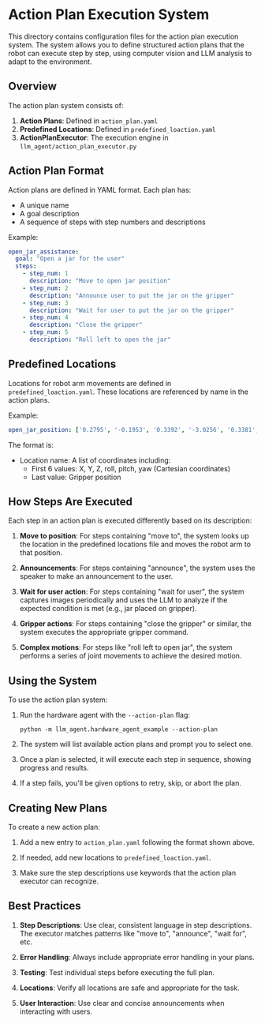 # Action Plan Execution System

This directory contains configuration files for the action plan execution system. The system allows you to define structured action plans that the robot can execute step by step, using computer vision and LLM analysis to adapt to the environment.

## Overview

The action plan system consists of:

1. **Action Plans**: Defined in `action_plan.yaml`
2. **Predefined Locations**: Defined in `predefined_loaction.yaml`
3. **ActionPlanExecutor**: The execution engine in `llm_agent/action_plan_executor.py`

## Action Plan Format

Action plans are defined in YAML format. Each plan has:
- A unique name
- A goal description
- A sequence of steps with step numbers and descriptions

Example:
```yaml
open_jar_assistance:
  goal: "Open a jar for the user"
  steps:
    - step_num: 1
      description: "Move to open jar position"
    - step_num: 2
      description: "Announce user to put the jar on the gripper"
    - step_num: 3
      description: "Wait for user to put the jar on the gripper"
    - step_num: 4
      description: "Close the gripper"
    - step_num: 5
      description: "Roll left to open the jar"
```

## Predefined Locations

Locations for robot arm movements are defined in `predefined_loaction.yaml`. These locations are referenced by name in the action plans.

Example:
```yaml
open_jar_position: ['0.2795', '-0.1953', '0.3392', '-3.0256', '0.3381', '-1.3524', '2544.0000']
```

The format is:
- Location name: A list of coordinates including:
  - First 6 values: X, Y, Z, roll, pitch, yaw (Cartesian coordinates)
  - Last value: Gripper position

## How Steps Are Executed

Each step in an action plan is executed differently based on its description:

1. **Move to position**: For steps containing "move to", the system looks up the location in the predefined locations file and moves the robot arm to that position.

2. **Announcements**: For steps containing "announce", the system uses the speaker to make an announcement to the user.

3. **Wait for user action**: For steps containing "wait for user", the system captures images periodically and uses the LLM to analyze if the expected condition is met (e.g., jar placed on gripper).

4. **Gripper actions**: For steps containing "close the gripper" or similar, the system executes the appropriate gripper command.

5. **Complex motions**: For steps like "roll left to open jar", the system performs a series of joint movements to achieve the desired motion.

## Using the System

To use the action plan system:

1. Run the hardware agent with the `--action-plan` flag:
   ```
   python -m llm_agent.hardware_agent_example --action-plan
   ```

2. The system will list available action plans and prompt you to select one.

3. Once a plan is selected, it will execute each step in sequence, showing progress and results.

4. If a step fails, you'll be given options to retry, skip, or abort the plan.

## Creating New Plans

To create a new action plan:

1. Add a new entry to `action_plan.yaml` following the format shown above.

2. If needed, add new locations to `predefined_loaction.yaml`.

3. Make sure the step descriptions use keywords that the action plan executor can recognize.

## Best Practices

1. **Step Descriptions**: Use clear, consistent language in step descriptions. The executor matches patterns like "move to", "announce", "wait for", etc.

2. **Error Handling**: Always include appropriate error handling in your plans.

3. **Testing**: Test individual steps before executing the full plan.

4. **Locations**: Verify all locations are safe and appropriate for the task.

5. **User Interaction**: Use clear and concise announcements when interacting with users. 